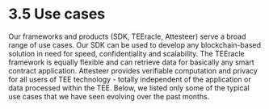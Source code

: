 # 3.5 Use cases

Our frameworks and products (SDK, TEEracle, Attesteer) serve a broad range of use cases. Our SDK can be used to develop any blockchain-based solution in need for speed, confidentiality and scalability. The TEEracle framework is equally flexible and can retrieve data for basically any smart contract application. Attesteer provides verifiable computation and privacy for all users of TEE technology - totally independent of the application or data processed within the TEE. Below, we listed only some of the typical use cases that we have seen evolving over the past months.
